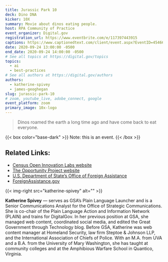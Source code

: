 ```yaml
---
title: Jurassic Park 10
deck: Dino DNA
kicker: 10X
summary: Movie about dinos eating people.
host: RPA Community of Practice
event_organizer: Digital.gov
registration_url: https://www.eventbrite.com/e/117397443915
captions: https://www.captionedtext.com/client/event.aspx?EventID=4546699&CustomerID=321
date: 2020-09-24 13:00:00 -0500
end_date: 2020-09-24 14:00:00 -0500
# See all topics at https://digital.gov/topics
topics:
  - ai
  - best-practices
# See all authors at https://digital.gov/authors
authors:
  - katherine-spivey
  - james-geoghegan
slug: jurassic-park-10
# zoom, youtube_live, adobe_connect, google
event_platform: zoom
primary_image: 10x-logo
---
```

> Dinos roamed the earth a long time ago and have come back to eat everyone.

{{< box color="base-dark" >}} Note: this is an event. {{< /box >}}

## Related Links:

* [Census Open Innovation Labs website](https://opportunity.census.gov/coil/)
* [The Opportunity Project website](https://opportunity.census.gov/)
* [U.S. Department of State’s Office of Foreign Assistance](https://www.state.gov/about-us-office-of-foreign-assistance/)
* [ForeignAssistance.gov](https://foreignassistance.gov/)

{{< img-right src="katherine-spivey" alt="" >}}

**Katherine Spivey** — serves as GSA’s Plain Language Launcher and is a Senior Communications Analyst for the Office of Strategic Communications. She is co-chair of the Plain Language Action and Information Network (PLAIN) and trains for DigitalGov. In her previous position at GSA, she managed web content, coordinated social media, and edited the Great Government through Technology blog. Before GSA, Katherine was web content manager at Homeland Security, law firm Steptoe & Johnson LLP, and the International Association of Chiefs of Police. With an M.A. from UVA and a B.A. from the University of Mary Washington, she has taught at community colleges and at the Amphibious Warfare School in Quantico, Virginia.